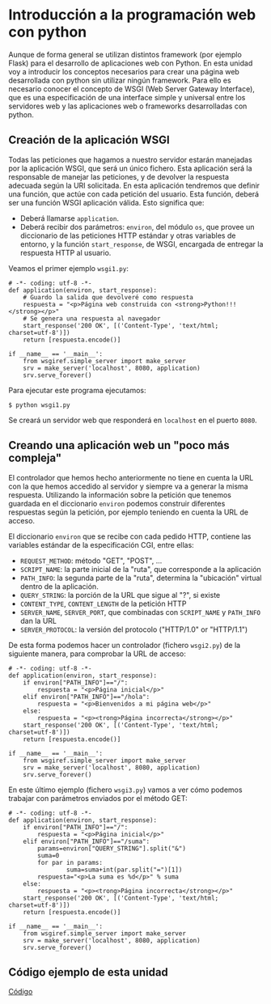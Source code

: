 # Introducción a la programación web con python

Aunque de forma general se utilizan distintos framework (por ejemplo Flask) para el desarrollo de aplicaciones web con Python. En esta unidad voy a introducir los conceptos necesarios para crear una página web desarrollada con python sin utilizar ningún framework. Para ello es necesario conocer el concepto de WSGI (Web Server Gateway Interface), que es una especificación de una interface simple y universal entre los servidores web y las aplicaciones web o frameworks desarrolladas con python.

## Creación de la aplicación WSGI

Todas las peticiones que hagamos a nuestro servidor estarán manejadas por la aplicación WSGI, que será un único fichero. Esta aplicación será la responsable de manejar las peticiones, y de devolver la respuesta adecuada según la URI solicitada. En esta aplicación tendremos que definir una función, que actúe con cada petición del usuario. Esta función, deberá ser una función WSGI aplicación válida. Esto significa que:

* Deberá llamarse `application`.
* Deberá recibir dos parámetros: `environ`, del módulo `os`, que provee un diccionario de las peticiones HTTP estándar y otras variables de entorno, y la función `start_response`, de WSGI, encargada de entregar la respuesta HTTP al usuario.

Veamos el primer ejemplo `wsgi1.py`:

	# -*- coding: utf-8 -*-
	def application(environ, start_response):
	    # Guardo la salida que devolveré como respuesta
	    respuesta = "<p>Página web construida con <strong>Python!!!</strong></p>"
	    # Se genera una respuesta al navegador 
	    start_response('200 OK', [('Content-Type', 'text/html; charset=utf-8')])
	    return [respuesta.encode()]	

	if __name__ == '__main__':
	    from wsgiref.simple_server import make_server
	    srv = make_server('localhost', 8080, application)
	    srv.serve_forever()

Para ejecutar este programa ejecutamos:

	$ python wsgi1.py

Se creará un servidor web que responderá en `localhost` en el puerto `8080`.

## Creando una aplicación web un "poco más compleja"

El controlador que hemos hecho anteriormente no tiene en cuenta la URL con la que hemos accedido al servidor y siempre va a generar la misma respuesta. Utilizando la información sobre la petición que tenemos guardada en el diccionario `environ` podemos construir diferentes respuestas según la petición, por ejemplo teniendo en cuenta la URL de acceso.

El diccionario `environ` que se recibe con cada pedido HTTP, contiene las variables estándar de la especificación CGI, entre ellas:

* `REQUEST_METHOD`: método "GET", "POST", ...
* `SCRIPT_NAME`: la parte inicial de la "ruta", que corresponde a la aplicación
* `PATH_INFO`: la segunda parte de la "ruta", determina la "ubicación" virtual dentro de la aplicación.
* `QUERY_STRING`: la porción de la URL que sigue al "?", si existe
* `CONTENT_TYPE`, `CONTENT_LENGTH` de la petición HTTP
* `SERVER_NAME`, `SERVER_PORT`, que combinadas con `SCRIPT_NAME` y `PATH_INFO` dan la URL
* `SERVER_PROTOCOL`: la versión del protocolo ("HTTP/1.0" or "HTTP/1.1")

De esta forma podemos hacer un controlador (fichero `wsgi2.py`) de la siguiente manera, para comprobar la URL de acceso:

	# -*- coding: utf-8 -*-
	def application(environ, start_response):
	    if environ["PATH_INFO"]=="/":
	        respuesta = "<p>Página inicial</p>"
	    elif environ["PATH_INFO"]=="/hola":
	        respuesta = "<p>Bienvenidos a mi página web</p>"
	    else:
	        respuesta = "<p><trong>Página incorrecta</strong></p>"
	    start_response('200 OK', [('Content-Type', 'text/html; charset=utf-8')])
	    return [respuesta.encode()]	

	if __name__ == '__main__':
	    from wsgiref.simple_server import make_server
	    srv = make_server('localhost', 8080, application)
	    srv.serve_forever()

En este último ejemplo (fichero `wsgi3.py`) vamos a ver cómo podemos trabajar con parámetros enviados por el método GET:

	# -*- coding: utf-8 -*-
	def application(environ, start_response):
	    if environ["PATH_INFO"]=="/":
	        respuesta = "<p>Página inicial</p>"
	    elif environ["PATH_INFO"]=="/suma":
	        params=environ["QUERY_STRING"].split("&")
	        suma=0
	        for par in params:
	                suma=suma+int(par.split("=")[1])
	        respuesta="<p>La suma es %d</p>" % suma
	    else:
	        respuesta = "<p><trong>Página incorrecta</strong></p>"
	    start_response('200 OK', [('Content-Type', 'text/html; charset=utf-8')])
	    return [respuesta.encode()]	

	if __name__ == '__main__':
	    from wsgiref.simple_server import make_server
	    srv = make_server('localhost', 8080, application)
	    srv.serve_forever()

## Código ejemplo de esta unidad

[Código](../../ejemplos/u4)
